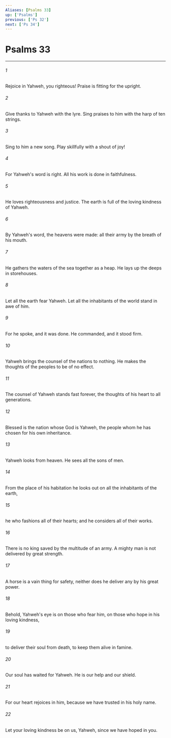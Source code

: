 ```yaml
---
Aliases: [Psalms 33]
up: ['Psalms']
previous: ['Ps 32']
next: ['Ps 34']
---
```

# Psalms 33
***





###### 1 

Rejoice in Yahweh, you righteous! Praise is fitting for the upright. 



###### 2 

Give thanks to Yahweh with the lyre. Sing praises to him with the harp of ten strings. 



###### 3 

Sing to him a new song. Play skillfully with a shout of joy! 



###### 4 

For Yahweh's word is right. All his work is done in faithfulness. 



###### 5 

He loves righteousness and justice. The earth is full of the loving kindness of Yahweh. 



###### 6 

By Yahweh's word, the heavens were made: all their army by the breath of his mouth. 



###### 7 

He gathers the waters of the sea together as a heap. He lays up the deeps in storehouses. 



###### 8 

Let all the earth fear Yahweh. Let all the inhabitants of the world stand in awe of him. 



###### 9 

For he spoke, and it was done. He commanded, and it stood firm. 



###### 10 

Yahweh brings the counsel of the nations to nothing. He makes the thoughts of the peoples to be of no effect. 



###### 11 

The counsel of Yahweh stands fast forever, the thoughts of his heart to all generations. 



###### 12 

Blessed is the nation whose God is Yahweh, the people whom he has chosen for his own inheritance. 



###### 13 

Yahweh looks from heaven. He sees all the sons of men. 



###### 14 

From the place of his habitation he looks out on all the inhabitants of the earth, 



###### 15 

he who fashions all of their hearts; and he considers all of their works. 



###### 16 

There is no king saved by the multitude of an army. A mighty man is not delivered by great strength. 



###### 17 

A horse is a vain thing for safety, neither does he deliver any by his great power. 



###### 18 

Behold, Yahweh's eye is on those who fear him, on those who hope in his loving kindness, 



###### 19 

to deliver their soul from death, to keep them alive in famine. 



###### 20 

Our soul has waited for Yahweh. He is our help and our shield. 



###### 21 

For our heart rejoices in him, because we have trusted in his holy name. 



###### 22 

Let your loving kindness be on us, Yahweh, since we have hoped in you.
